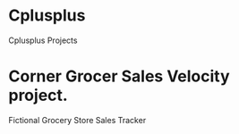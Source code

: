 # Cplusplus
 Cplusplus Projects

# Corner Grocer Sales Velocity project.
Fictional Grocery Store Sales Tracker
